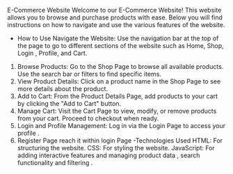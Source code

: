 

E-Commerce Website
Welcome to our E-Commerce Website! This website allows you to browse and purchase products with ease. Below you will find instructions on how to navigate and use the various features of the website.


- How to Use
Navigate the Website: Use the navigation bar at the top of the page to go to different sections of the website such as Home, Shop, Login , Profile, and Cart.
1. Browse Products: Go to the Shop Page to browse all available products. Use the search bar or filters to find specific items.
2. View Product Details: Click on a product name in the Shop Page to see more details about the product.
3. Add to Cart: From the Product Details Page, add products to your cart by clicking the "Add to Cart" button.
4. Manage Cart: Visit the Cart Page to view, modify, or remove products from your cart. Proceed to checkout when ready.
5. Login and Profile Management: Log in via the Login Page to access your profile .
6. Register Page reach it within login Page 
-Technologies Used
HTML: For structuring the website.
CSS: For styling the website.
JavaScript: For adding interactive features and managing product data , search functionality and filtering .
